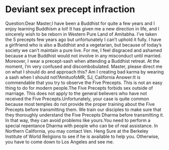 # Deviant sex precept infraction

Question:Dear Master,I have been a Buddhist for quite a few years and I enjoy learning Buddhism a lot! It has given me a new direction in life, and I sincerely wish to be reborn in Western Pure Land of Amitabha. I’ve taken the 5 precepts few years ago but unfortunately I can’t uphold it fully. I have a girlfriend who is also a Buddhist and a vegetarian, but because of today’s society we can’t maintain a pure live. For me, I feel disgraced and ashamed because a true Buddhist would not involve in any misconduct until married. Moreover, I wear a precept-sash when attending a Buddhist retreat. At the moment, I’m very confused and discombobulated. Master, please direct me on what I should do and approach this? Am I creating bad karma by wearing a sash when I should not?Amituofo​MR, SJ, California      Answer:It is commendable that you try to observe the Five Precepts. This is not an easy thing to do for modern people.The Five Precepts forbids sex outside of marriage. This does not apply to the general believers who have not received the Five Precepts.Unfortunately, your case is quite common because most temples do not provide the proper training about the Five Precepts before transmitting them. We train our disciples to make sure that they thoroughly understand the Five Precepts Dharma before transmitting it. In that way, they can avoid problems like yours.​You need to perform a special repentance Dharma with people who can be of real assistance. In Northern California, you may contact Ven. Heng Sure at the Berkeley Institute of World Religions to see if he is available to help you. Otherwise, you have to come down to Los Angeles and see me.